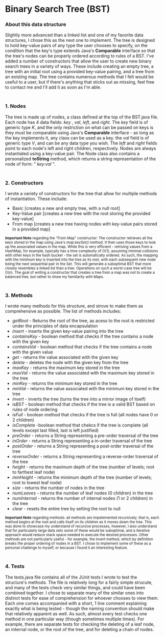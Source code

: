 # Binary Search Tree (BST)

### About this data structure
Slightly more advanced than a linked list and one of my favorite data structures,
I chose this as the next one to implement. The tree is designed to hold
key-value pairs of any type the user chooses to specify, on the condition that the
key's type extends Java's **Comparable** interface so that the tree's nodes can be properly ordered
according to rules of a BST. I've added a number of constructors that allow the user to create
new binary search trees in a variety of ways. These include creating an empty tree, a tree with an initial root using a provided key-value pairing, and a tree from an existing map. The tree contains numerous methods that I felt would be useful to a user, but if there's anything that sticks out as missing, feel free to contact me and I'll add it as soon as I'm able. 

### <br> 1. Nodes
 The tree is made up of nodes, a class defined at the top of the BST.java file. Each node has 4 data fields: _key_ , _val_, _left_, and _right_. The _key_ field is of generic type _K_, and the only restriction on what can be passed on keys is they must be comparable using Java's
 **Comparable** interface - as long as the key implements it, any class can be used as a key. the _val_ field is of generic type _V_, and can be any data type you wish. The _left_ and 
 _right_ fields point to each node's left and right children, respectively. Nodes are always instantiated using a key-value pair. The Node class also contains a personalized **toString** method, which returns a string representation of the node of form: " _key_:_val_ ".

 ### <br> 2. Constructors
 I wrote a variety of constructors for the tree that allow for multiple methods of instantiation. These include:
 * Basic [creates a new and empty tree, with a null root]
 * Key-Value pair [creates a new tree with the root storing the provided key-value]
 * From map [creates a new tree having nodes with key-value pairs stored in a provided map]

<sub> **Important Note** regarding the "From Map" constructor: The constructor retrieves all the keys stored in the map using Java's *map.keySet()* method. It then uses those keys to look up the associated values in the map. While this is very efficient - retriving values from a HashMap, for example, typically has a time complexity of O(1), assuming minimal collisions with other keys in the hash bucket - the set is automatically ordered. As such, the mapping with the minimum key is inserted into the tree as its root, with each subsequent new node being the next sequential pair in the Set. This will generate a suboptimal BST that more closely resembles a linked list than a tree. Operations on such a worst-case tree will be O(n). The goal of writing a constructor that creates a tree from a map was not to create a balanced tree, but rather to show my familiarity with Maps.


### <br> 3. Methods
</p> I wrote many methods for this structure, and strove to make them as comprehensive as possible. The list of methods includes:

* _getRoot_ - Returns the root of the tree, as acess to the root is restricted under the principles of data encapsulation
* _insert_ - inserts the given key-value pairing into the tree
* _containsKey_ - boolean method that checks if the tree contains a node with the given key
* _containsVal_ - boolean method that checks if the tree contains a node with the given value
* _get_ - returns the value associated with the given key
* _delete_ - deletes the node with the given key from the tree
* _maxKey_ - returns the maximum key stored in the tree
* _maxVal_ - returns the value associated with the maximum key stored in the tree
* _minKey_ - returns the minimum key stored in the tree
* _minVal_ - returns the value associated with the minimum key stored in the tree
* _invert_ - inverts the tree (turns the tree into a mirror image of itself)
* _isBST_ - boolean method that checks if the tree is a valid BST based on rules of node ordering
* _isFull_ - boolean method that checks if the tree is full (all nodes have 0 or 2 children)
* _isComplete_ -boolean method that chekcs if the tree is complete (all levels except last filled, last is left justified)
* _preOrder_ - returns a String representing a pre-order traversal of the tree
* _inOrder_ - returns a String representing a in-order traversal of the tree
* _postOrder_ - returns a String representing a post-order traversal of the tree
* _reverseOrder_ - returns a String representing a reverse-order traversal of the tree
* _height_ - returns the maximum depth of the tree (number of levels; root to farthest leaf node)
* _minHeight_ - returns the minimum depth of the tree (number of levels; root to lowest leaf node)
* _size_ - returns the number of nodes in the tree
* _numLeaves_ - returns the number of leaf nodes (0 children) in the tree
* _numInternal_ - returns the number of internal nodes (1 or 2 children) in the tree
* _clear_ - resets the entire tree by setting the root to null

<sub> **Important Note** regarding methods: all methods are impelemented recursively; that is, each method begins at the root and calls itself on its children as it moves down the tree. This was done to showcase my understand of recursive processes, however, I also understand that for particularly large data sets some of these would be suboptimal, and a iterative approach would reduce stack space needed to execute the desired processes. Other methods are not particularly useful - for example, the invert method, which by definition breaks the proper ordering of nodes in a BST. I chose to implement some of these as a personal challenge to myself, or because I found it an interesting feature.

### <br> 4. Tests
</p> The tests.java file contains all of the JUnit tests I wrote to test the structure's methods. The file is relatively long for a fairly simple strucute, and many of the tests check very similar things, and could have been combined together. I chose to separate many of the similar ones into distinct tests for ease of comprehension for whoever chooses to view them. Each one comes accompanied with a short, 1 line comment explaining exactly what is being tested - though the naming convention should make that relatively apparent as well. As such, almost every test checks one method in one particular way (though sometimes multiple times). For example, there are separate tests for checking the deleting of a leaf node, an internal node, or the root of the tree, and for deleting a chain of nodes.